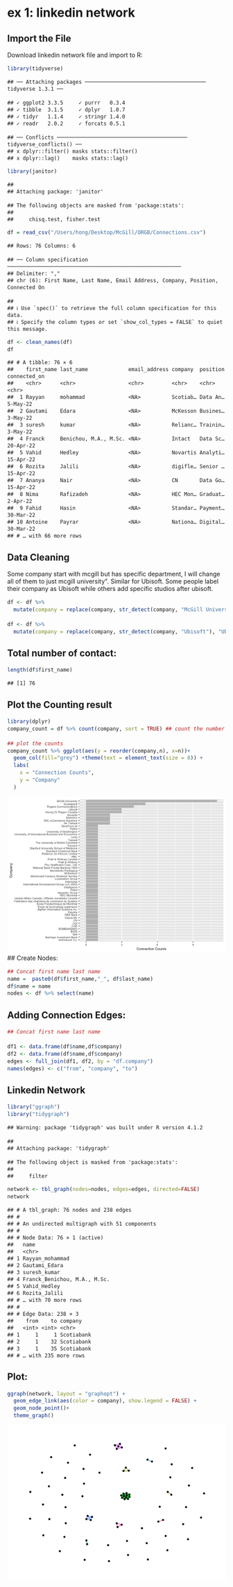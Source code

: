 ex 1: linkedin network
================

## Import the File

Download linkedin network file and import to R:

``` r
library(tidyverse)
```

    ## ── Attaching packages ─────────────────────────────────────── tidyverse 1.3.1 ──

    ## ✓ ggplot2 3.3.5     ✓ purrr   0.3.4
    ## ✓ tibble  3.1.5     ✓ dplyr   1.0.7
    ## ✓ tidyr   1.1.4     ✓ stringr 1.4.0
    ## ✓ readr   2.0.2     ✓ forcats 0.5.1

    ## ── Conflicts ────────────────────────────────────────── tidyverse_conflicts() ──
    ## x dplyr::filter() masks stats::filter()
    ## x dplyr::lag()    masks stats::lag()

``` r
library(janitor)
```

    ## 
    ## Attaching package: 'janitor'

    ## The following objects are masked from 'package:stats':
    ## 
    ##     chisq.test, fisher.test

``` r
df = read_csv("/Users/hong/Desktop/McGill/ORGB/Connections.csv")
```

    ## Rows: 76 Columns: 6

    ## ── Column specification ────────────────────────────────────────────────────────
    ## Delimiter: ","
    ## chr (6): First Name, Last Name, Email Address, Company, Position, Connected On

    ## 
    ## ℹ Use `spec()` to retrieve the full column specification for this data.
    ## ℹ Specify the column types or set `show_col_types = FALSE` to quiet this message.

``` r
df <- clean_names(df)
df
```

    ## # A tibble: 76 × 6
    ##    first_name last_name             email_address company  position connected_on
    ##    <chr>      <chr>                 <chr>         <chr>    <chr>    <chr>       
    ##  1 Rayyan     mohammad              <NA>          Scotiab… Data An… 5-May-22    
    ##  2 Gautami    Edara                 <NA>          McKesson Busines… 3-May-22    
    ##  3 suresh     kumar                 <NA>          Relianc… Trainin… 3-May-22    
    ##  4 Franck     Benichou, M.A., M.Sc. <NA>          Intact   Data Sc… 20-Apr-22   
    ##  5 Vahid      Hedley                <NA>          Novartis Analyti… 15-Apr-22   
    ##  6 Rozita     Jalili                <NA>          digifle… Senior … 15-Apr-22   
    ##  7 Ananya     Nair                  <NA>          CN       Data Go… 15-Apr-22   
    ##  8 Nima       Rafizadeh             <NA>          HEC Mon… Graduat… 2-Apr-22    
    ##  9 Fahid      Hasin                 <NA>          Standar… Payment… 30-Mar-22   
    ## 10 Antoine    Payrar                <NA>          Nationa… Digital… 30-Mar-22   
    ## # … with 66 more rows

## Data Cleaning

Some company start with mcgill but has specific department, I will
change all of them to just mcgill university". Similar for Ubisoft. Some
people label their company as Ubisoft while others add specific studios
after ubisoft.

``` r
df <- df %>% 
  mutate(company = replace(company, str_detect(company, "McGill University"), "McGill University"))

df <- df %>% 
  mutate(company = replace(company, str_detect(company, "Ubisoft"), "Ubisoft"))
```

## Total number of contact:

``` r
length(df$first_name)
```

    ## [1] 76

## Plot the Counting result

``` r
library(dplyr)
company_count = df %>% count(company, sort = TRUE) ## count the number of ppl in each company

## plot the counts
company_count %>% ggplot(aes(y = reorder(company,n), x=n))+
  geom_col(fill="grey") +theme(text = element_text(size = 8)) +
  labs(
    x = "Connection Counts",
    y = "Company"
  )
```

![](Exercise_1_files/figure-gfm/unnamed-chunk-4-1.png)<!-- --> \#\#
Create Nodes:

``` r
## Concat first name last name
name =  paste0(df$first_name,"_", df$last_name)
df$name = name
nodes <- df %>% select(name)
```

## Adding Connection Edges:

``` r
## Concat first name last name

df1 <- data.frame(df$name,df$company)
df2 <- data.frame(df$name,df$company)
edges <- full_join(df1, df2, by = "df.company")
names(edges) <- c("from", "company", "to")
```

## Linkedin Network

``` r
library("ggraph")
library("tidygraph")
```

    ## Warning: package 'tidygraph' was built under R version 4.1.2

    ## 
    ## Attaching package: 'tidygraph'

    ## The following object is masked from 'package:stats':
    ## 
    ##     filter

``` r
network <- tbl_graph(nodes=nodes, edges=edges, directed=FALSE)
network
```

    ## # A tbl_graph: 76 nodes and 238 edges
    ## #
    ## # An undirected multigraph with 51 components
    ## #
    ## # Node Data: 76 × 1 (active)
    ##   name                        
    ##   <chr>                       
    ## 1 Rayyan_mohammad             
    ## 2 Gautami_Edara               
    ## 3 suresh_kumar                
    ## 4 Franck_Benichou, M.A., M.Sc.
    ## 5 Vahid_Hedley                
    ## 6 Rozita_Jalili               
    ## # … with 70 more rows
    ## #
    ## # Edge Data: 238 × 3
    ##    from    to company   
    ##   <int> <int> <chr>     
    ## 1     1     1 Scotiabank
    ## 2     1    32 Scotiabank
    ## 3     1    35 Scotiabank
    ## # … with 235 more rows

## Plot:

``` r
ggraph(network, layout = "graphopt") + 
  geom_edge_link(aes(color = company), show.legend = FALSE) + 
  geom_node_point()+
  theme_graph()
```

![](Exercise_1_files/figure-gfm/unnamed-chunk-8-1.png)<!-- -->
